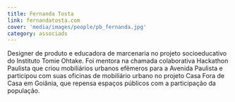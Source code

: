 ```yaml
---
title: Fernanda Tosta
link: fernandatosta.com
cover: 'media/images/people/pb_fernanda.jpg'
category: associads
---
```

Designer de produto e educadora de marcenaria no projeto socioeducativo do Instituto Tomie Ohtake. Foi mentora na chamada colaborativa Hackathon Paulista que criou mobiliários urbanos efêmeros para a Avenida Paulista e participou com suas oficinas de mobiliário urbano no projeto Casa Fora de Casa em Goiânia, que repensa espaços públicos com a participação da população.

